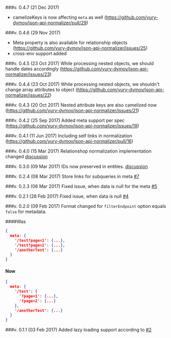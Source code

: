 ###v. 0.4.7 (21 Dec 2017)
- camelizeKeys is now affecting `meta` as well (https://github.com/yury-dymov/json-api-normalizer/pull/29)

###v. 0.4.6 (29 Nov 2017)
- Meta property is also available for relationship objects (https://github.com/yury-dymov/json-api-normalizer/issues/25)
- cross-env support added

###v. 0.4.5 (23 Oct 2017)
While processing nested objects, we should handle dates accordingly (https://github.com/yury-dymov/json-api-normalizer/issues/23)

###v. 0.4.4 (23 Oct 2017)
While processing nested objects, we shouldn't change array attributes to object (https://github.com/yury-dymov/json-api-normalizer/issues/22)

###v. 0.4.3 (20 Oct 2017)
Nested attribute keys are also camelized now (https://github.com/yury-dymov/json-api-normalizer/issues/21)

###v. 0.4.2 (25 Sep 2017)
Added meta support per spec (https://github.com/yury-dymov/json-api-normalizer/issues/19)

###v. 0.4.1 (11 Jun 2017)
Including self links in normalization (https://github.com/yury-dymov/json-api-normalizer/pull/16)

###v. 0.4.0 (15 Mar 2017)
Relationshop normalization implementation changed [discussion](https://github.com/yury-dymov/json-api-normalizer/issues/11)

###v. 0.3.0 (09 Mar 2017)
IDs now preserved in entities. [discussion](https://github.com/yury-dymov/json-api-normalizer/issues/3)

###v. 0.2.4 (08 Mar 2017)
Store links for subqueries in meta [#7](https://github.com/yury-dymov/json-api-normalizer/issues/6)

###v. 0.2.3 (06 Mar 2017)
Fixed issue, when data is null for the meta [#5](https://github.com/yury-dymov/json-api-normalizer/pull/5)

###v. 0.2.1 (28 Feb 2017)
Fixed issue, when data is null [#4](https://github.com/yury-dymov/json-api-normalizer/issues/4)

###v. 0.2.0 (09 Feb 2017)
Format changed for `filterEndpoint` option equals `false` for metadata.

####Was
```JSON
{
  meta: {
    '/test?page=1': {...},
    '/test?page=2': {...},
    '/anotherTest': {...}
  }
}
```

#### Now
```JSON
{
  meta: {
    '/test': {
      '?page=1': {...},
      '?page=2': {...}
    },
    '/anotherTest': {...}
  }
}
```

###v. 0.1.1 (03 Feb 2017)
Added lazy loading support according to [#2](https://github.com/yury-dymov/json-api-normalizer/issues/2)
